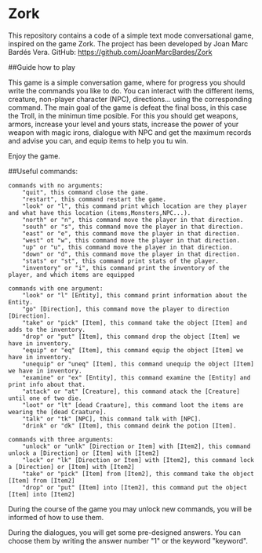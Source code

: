 # Zork

This repository contains a code of a simple text mode conversational game, inspired on the game Zork.
The project has been developed by Joan Marc Bardés Vera.
GitHub: https://github.com/JoanMarcBardes/Zork

##Guide how to play

This game is a simple conversation game, where for progress you should write the commands you like to do.
You can interact with the different items, creature, non-player character (NPC), directions... using the corresponding command.
The main goal of the game is defeat the final boss, in this case the Troll, in the minimun time posible.
For this you should get weapons, armors, increase your level and yours stats, increase the power of your weapon with magic irons, dialogue with NPC and get the maximum records and advise you can, and equip items to help you tu win.

Enjoy the game.

##Useful commands:

	commands with no arguments:
		"quit", this command close the game.
		"restart", this command restart the game.
		"look" or "l", this command print which location are they player and what have this location (items,Monsters,NPC...).
		"north" or "n", this command move the player in that direction.
		"south" or "s", this command move the player in that direction.
		"east" or "e", this command move the player in that direction.
		"west" ot "w", this command move the player in that direction.
		"up" or "u", this command move the player in that direction.
		"down" or "d", this command move the player in that direction.
		"stats" or "st", this command print stats of the player.
		"inventory" or "i", this command print the inventory of the player, and which items are equipped

	commands with one argument:
		"look" or "l" [Entity], this command print information about the Entity.
		"go" [Direction], this command move the player to direction [Direction].
		"take" or "pick" [Item], this command take the object [Item] and adds to the inventory.
		"drop" or "put" [Item], this command drop the object [Item] we have in inventory.
		"equip" or "eq" [Item], this command equip the object [Item] we have in inventory.
		"unequip" or "uneq" [Item], this command unequip the object [Item] we have in inventory.
		"examine" or "ex" [Entity], this command examine the [Entity] and print info about that.
		"attack" or "at" [Creature], this command atack the [Creature] until one of two die.
		"loot" or "lt" [dead Craature], this command loot the items are wearing the [dead Craature].
		"talk" or "tk" [NPC], this command talk with [NPC].
		"drink" or "dk" [Item], this command deink the potion [Item].

	commands with three arguments:
		"unlock" or "unlk" [Direction or Item] with [Item2], this command unlock a [Direction] or [Item] with [Item2]
		"lock" or "lk" [Direction or Item] with [Item2], this command lock a [Direction] or [Item] with [Item2]
		"take" or "pick" [Item] from [Item2], this command take the object [Item] from [Item2]
		"drop" or "put" [Item] into [Item2], this command put the object [Item] into [Item2]

During the course of the game you may unlock new commands, you will be informed of how to use them.

During the dialogues, you will get some pre-designed answers. You can choose them by writing the answer number "1" or the keyword "keyword".

